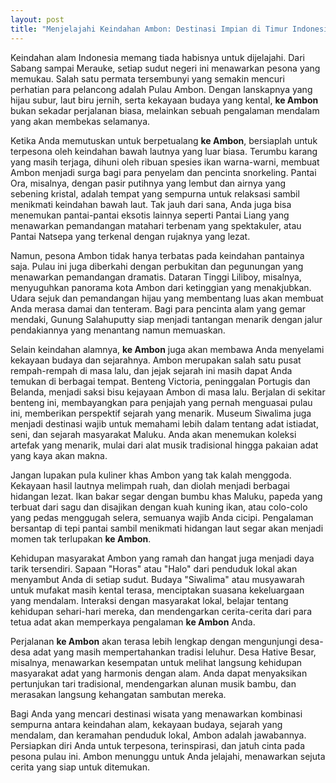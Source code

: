 ```yaml
---
layout: post
title: "Menjelajahi Keindahan Ambon: Destinasi Impian di Timur Indonesia"
---
```


Keindahan alam Indonesia memang tiada habisnya untuk dijelajahi. Dari Sabang sampai Merauke, setiap sudut negeri ini menawarkan pesona yang memukau. Salah satu permata tersembunyi yang semakin mencuri perhatian para pelancong adalah Pulau Ambon. Dengan lanskapnya yang hijau subur, laut biru jernih, serta kekayaan budaya yang kental, **ke Ambon** bukan sekadar perjalanan biasa, melainkan sebuah pengalaman mendalam yang akan membekas selamanya.

Ketika Anda memutuskan untuk berpetualang **ke Ambon**, bersiaplah untuk terpesona oleh keindahan bawah lautnya yang luar biasa. Terumbu karang yang masih terjaga, dihuni oleh ribuan spesies ikan warna-warni, membuat Ambon menjadi surga bagi para penyelam dan pencinta snorkeling. Pantai Ora, misalnya, dengan pasir putihnya yang lembut dan airnya yang sebening kristal, adalah tempat yang sempurna untuk relaksasi sambil menikmati keindahan bawah laut. Tak jauh dari sana, Anda juga bisa menemukan pantai-pantai eksotis lainnya seperti Pantai Liang yang menawarkan pemandangan matahari terbenam yang spektakuler, atau Pantai Natsepa yang terkenal dengan rujaknya yang lezat.

Namun, pesona Ambon tidak hanya terbatas pada keindahan pantainya saja. Pulau ini juga diberkahi dengan perbukitan dan pegunungan yang menawarkan pemandangan dramatis. Dataran Tinggi Liliboy, misalnya, menyuguhkan panorama kota Ambon dari ketinggian yang menakjubkan. Udara sejuk dan pemandangan hijau yang membentang luas akan membuat Anda merasa damai dan tenteram. Bagi para pencinta alam yang gemar mendaki, Gunung Salahuputty siap menjadi tantangan menarik dengan jalur pendakiannya yang menantang namun memuaskan.

Selain keindahan alamnya, **ke Ambon** juga akan membawa Anda menyelami kekayaan budaya dan sejarahnya. Ambon merupakan salah satu pusat rempah-rempah di masa lalu, dan jejak sejarah ini masih dapat Anda temukan di berbagai tempat. Benteng Victoria, peninggalan Portugis dan Belanda, menjadi saksi bisu kejayaan Ambon di masa lalu. Berjalan di sekitar benteng ini, membayangkan para penjajah yang pernah menguasai pulau ini, memberikan perspektif sejarah yang menarik. Museum Siwalima juga menjadi destinasi wajib untuk memahami lebih dalam tentang adat istiadat, seni, dan sejarah masyarakat Maluku. Anda akan menemukan koleksi artefak yang menarik, mulai dari alat musik tradisional hingga pakaian adat yang kaya akan makna.

Jangan lupakan pula kuliner khas Ambon yang tak kalah menggoda. Kekayaan hasil lautnya melimpah ruah, dan diolah menjadi berbagai hidangan lezat. Ikan bakar segar dengan bumbu khas Maluku, papeda yang terbuat dari sagu dan disajikan dengan kuah kuning ikan, atau colo-colo yang pedas menggugah selera, semuanya wajib Anda cicipi. Pengalaman bersantap di tepi pantai sambil menikmati hidangan laut segar akan menjadi momen tak terlupakan **ke Ambon**.

Kehidupan masyarakat Ambon yang ramah dan hangat juga menjadi daya tarik tersendiri. Sapaan "Horas" atau "Halo" dari penduduk lokal akan menyambut Anda di setiap sudut. Budaya "Siwalima" atau musyawarah untuk mufakat masih kental terasa, menciptakan suasana kekeluargaan yang mendalam. Interaksi dengan masyarakat lokal, belajar tentang kehidupan sehari-hari mereka, dan mendengarkan cerita-cerita dari para tetua adat akan memperkaya pengalaman **ke Ambon** Anda.

Perjalanan **ke Ambon** akan terasa lebih lengkap dengan mengunjungi desa-desa adat yang masih mempertahankan tradisi leluhur. Desa Hative Besar, misalnya, menawarkan kesempatan untuk melihat langsung kehidupan masyarakat adat yang harmonis dengan alam. Anda dapat menyaksikan pertunjukan tari tradisional, mendengarkan alunan musik bambu, dan merasakan langsung kehangatan sambutan mereka.

Bagi Anda yang mencari destinasi wisata yang menawarkan kombinasi sempurna antara keindahan alam, kekayaan budaya, sejarah yang mendalam, dan keramahan penduduk lokal, Ambon adalah jawabannya. Persiapkan diri Anda untuk terpesona, terinspirasi, dan jatuh cinta pada pesona pulau ini. Ambon menunggu untuk Anda jelajahi, menawarkan sejuta cerita yang siap untuk ditemukan.
